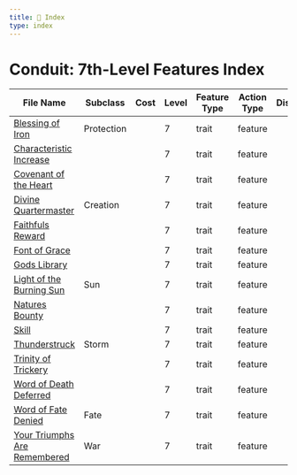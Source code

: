```yaml
---
title: 📑 Index
type: index
---
```


# Conduit: 7th-Level Features Index

| File Name                                                             | Subclass   | Cost | Level | Feature Type | Action Type | Distance | Target |
| --------------------------------------------------------------------- | ---------- | ---- | ----- | ------------ | ----------- | -------- | ------ |
| [Blessing of Iron](../Blessing%20of%20Iron)                           | Protection |      | 7     | trait        | feature     |          |        |
| [Characteristic Increase](../Characteristic%20Increase)               |            |      | 7     | trait        | feature     |          |        |
| [Covenant of the Heart](../Covenant%20of%20the%20Heart)               |            |      | 7     | trait        | feature     |          |        |
| [Divine Quartermaster](../Divine%20Quartermaster)                     | Creation   |      | 7     | trait        | feature     |          |        |
| [Faithfuls Reward](../Faithfuls%20Reward)                             |            |      | 7     | trait        | feature     |          |        |
| [Font of Grace](../Font%20of%20Grace)                                 |            |      | 7     | trait        | feature     |          |        |
| [Gods Library](../Gods%20Library)                                     |            |      | 7     | trait        | feature     |          |        |
| [Light of the Burning Sun](../Light%20of%20the%20Burning%20Sun)       | Sun        |      | 7     | trait        | feature     |          |        |
| [Natures Bounty](../Natures%20Bounty)                                 |            |      | 7     | trait        | feature     |          |        |
| [Skill](../Skill)                                                     |            |      | 7     | trait        | feature     |          |        |
| [Thunderstruck](../Thunderstruck)                                     | Storm      |      | 7     | trait        | feature     |          |        |
| [Trinity of Trickery](../Trinity%20of%20Trickery)                     |            |      | 7     | trait        | feature     |          |        |
| [Word of Death Deferred](../Word%20of%20Death%20Deferred)             |            |      | 7     | trait        | feature     |          |        |
| [Word of Fate Denied](../Word%20of%20Fate%20Denied)                   | Fate       |      | 7     | trait        | feature     |          |        |
| [Your Triumphs Are Remembered](../Your%20Triumphs%20Are%20Remembered) | War        |      | 7     | trait        | feature     |          |        |
